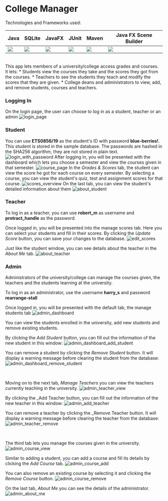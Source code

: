 College Manager
===
Technologies and Frameworks used:


| Java                                                                            | SQLite                                                                     | JavaFX                                                                                                                                  | JUnit                                                          | Maven                                                                   | Java FX Scene Builder                                                   |
|---------------------------------------------------------------------------------|----------------------------------------------------------------------------|-----------------------------------------------------------------------------------------------------------------------------------------|----------------------------------------------------------------|-------------------------------------------------------------------------|-------------------------------------------------------------------------|
| ![](https://cdn.tutsplus.com/mobile/uploads/legacy/71_learn-java/Java_Logo.png) | ![](http://www.codebind.com/wp-content/uploads/2016/09/SQLite-300x193.jpg) | ![](http://static1.1.sqspcdn.com/static/f/923743/15112094/1321256728823/javafx_logo_color_1.jpg?token=iJn8PoIr9%2Fh6XR8DEjXSuozeozQ%3D) | ![](https://avatars1.githubusercontent.com/u/874086?v=3&s=400) | ![](https://www.liberiangeek.net/wp-content/uploads/2018/12/maven2.jpg) | ![](http://gluonhq.com/wp-content/uploads/2015/02/SceneBuilderLogo.png) |

<br>
This app lets members of a university/college access grades and courses.
<br>It lets: 
* Students view the courses they take and the scores they got from the courses.
* Teachers to see the students they teach and modify the scores that they are given.
* College deans and administrators to view, add, and remove students, courses and teachers.

### Logging In
On the login page, the user can choose to log in as a student, teacher or an admin
![login_page](public/login.png)

### Student
You can use __ETS0856/19__ as the student's ID with password __blue-berries!__. This student is stored in the sample 
database. The passwords are hashed in the SHA256 algorithm, they are not stored in plain text.
![login_with_password](public/login_with_password.png)
After logging in, you will be presented with the dashboard which lets you choose a semester and view the courses 
given in that semester.
![course_page](public/student_course_dashboard.png)
In the _Grades & Scores_ tab, the student can view the score he got for each course on every semester.
By selecting a course, you can view the student's quiz, test and assignment scores for that course.
![scores_overview](public/scores_overview.png)
On the last tab, you can view the student's detailed information about them
![about_student](public/about_student.png)
<br>

### Teacher
To log in as a teacher, you can use __robert_m__ as username and __protract_handle__ as the password.

Once logged in, you will be presented into the manage scores tab. Here you can select your students and fill in 
their scores. By clicking the _Update Score_ button, you can save your changes to the database.
![edit_scores](public/edit_scores.png)

Just like the student window, you can see details about the teacher in the _About Me_ tab.
![about_teacher](public/about_teacher.png)
<br>

### Admin
Administrators of the university/college can manage the courses given, the teachers and the students learning at the 
university.

To log in as an administrator, use the username __harry_s__ and password __rearrange-stall__

Once logged in, you will be presented with the default tab, the manage students tab
![admin_dashboard](public/admin_dashboard.png)

You can view the students enrolled in the university, add new students and remove existing students.

By clicking the _Add Student_ button, you can fill out the information of the new student in this window:
![admin_dashboard_add_student](public/admin_dashboard_add_student.png)

You can remove a student by clicking the _Remove Student_ button. It will display a warning message before clearing 
the student from the database:
![admin_dashboard_remove_student](public/admin_dashboard_remove_student.png)

<br>

Moving on to the next tab, _Manage Teachers_ you can view the teachers currently teaching in the university.
![admin_teacher_view](public/admin_teacher_view.png)

By clicking the _Add Teacher button, you can fill out the information of the new teacher in this window:
![admin_add_teacher](public/admin_add_teacher.png)

You can remove a teacher by clicking the _Remove Teacher button. It will display a warning message before clearing
the teacher from the database:
![admin_teacher_remove](public/admin_teacher_remove.png)

<br>

The third tab lets you manage the courses given in the university.
![admin_course_view](public/admin_course_view.png)

Similar to adding a student, you can add a course and fill its details by clicking the _Add Course_ tab.
![admin_course_add](public/admin_course_add.png)

You can also remove an existing course by selecting it and clicking the _Remove Course_ button.
![admin_course_remove](public/admin_course_remove.png)

On the last tab, _About Me_ you can see the details of the administrator.
![admin_about_me](public/admin_about_me.png)
